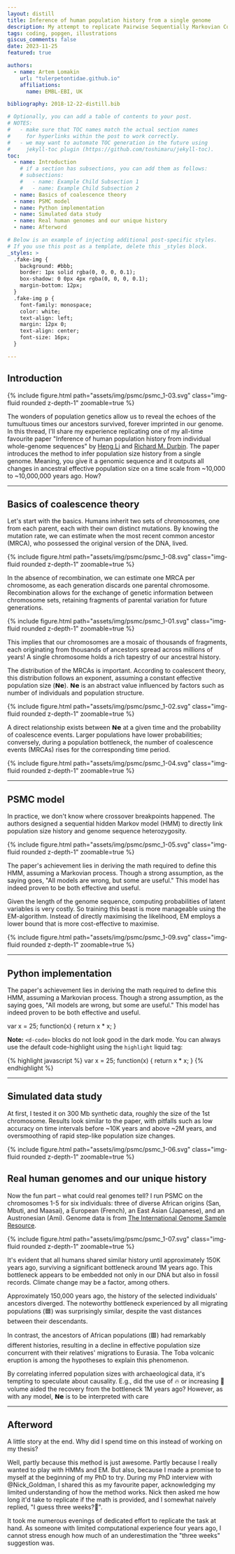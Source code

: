 ```yaml
---
layout: distill
title: Inference of human population history from a single genome 
description: My attempt to replicate Pairwise Sequentially Markovian Coalescent (PSMC) model - one of the classical population genetic algorithm - in Python and to trace the evolutionary history of humanity.
tags: coding, popgen, illustrations 
giscus_comments: false
date: 2023-11-25
featured: true

authors:
  - name: Artem Lomakin
    url: "tulerpetontidae.github.io"
    affiliations:
      name: EMBL-EBI, UK

bibliography: 2018-12-22-distill.bib

# Optionally, you can add a table of contents to your post.
# NOTES:
#   - make sure that TOC names match the actual section names
#     for hyperlinks within the post to work correctly.
#   - we may want to automate TOC generation in the future using
#     jekyll-toc plugin (https://github.com/toshimaru/jekyll-toc).
toc:
  - name: Introduction
    # if a section has subsections, you can add them as follows:
    # subsections:
    #   - name: Example Child Subsection 1
    #   - name: Example Child Subsection 2
  - name: Basics of coalescence theory
  - name: PSMC model
  - name: Python implementation
  - name: Simulated data study
  - name: Real human genomes and our unique history
  - name: Afterword

# Below is an example of injecting additional post-specific styles.
# If you use this post as a template, delete this _styles block.
_styles: >
  .fake-img {
    background: #bbb;
    border: 1px solid rgba(0, 0, 0, 0.1);
    box-shadow: 0 0px 4px rgba(0, 0, 0, 0.1);
    margin-bottom: 12px;
  }
  .fake-img p {
    font-family: monospace;
    color: white;
    text-align: left;
    margin: 12px 0;
    text-align: center;
    font-size: 16px;
  }

---
```


## Introduction

<div class="l-body">
  {% include figure.html path="assets/img/psmc/psmc_1-03.svg" class="img-fluid rounded z-depth-1" zoomable=true %}
</div>

The wonders of population genetics allow us to reveal the echoes of the tumultuous times our ancestors survived, forever imprinted in our genome. In this thread, I'll share my experience replicating one of my all-time favourite paper "Inference of human population history from individual whole-genome sequences"<d-cite key="Li2011-nn"></d-cite> by 
[Heng Li](https://en.wikipedia.org/wiki/Heng_Li) and [Richard M. Durbin](https://en.wikipedia.org/wiki/Richard_M._Durbin). The paper introduces the method to infer population size history from a single genome. Meaning, you give it a genomic sequence and it outputs all changes in ancestral effective population size on a time scale from ~10,000 to ~10,000,000 years ago. How?

***

## Basics of coalescence theory

Let's start with the basics. Humans inherit two sets of chromosomes, one from each parent, each with their own distinct mutations. By knowing the mutation rate, we can estimate when the most recent common ancestor (MRCA), who possessed the original version of the DNA, lived.

<div class="l-body">
  {% include figure.html path="assets/img/psmc/psmc_1-08.svg" class="img-fluid rounded z-depth-1" zoomable=true %}
</div>

In the absence of recombination, we can estimate one MRCA per chromosome, as each generation discards one parental chromosome. Recombination allows for the exchange of genetic information between chromosome sets, retaining fragments of parental variation for future generations.

<div class="l-body">
  {% include figure.html path="assets/img/psmc/psmc_1-01.svg" class="img-fluid rounded z-depth-1" zoomable=true %}
</div>

This implies that our chromosomes are a mosaic of thousands of fragments, each originating from thousands of ancestors spread across millions of years! A single chromosome holds a rich tapestry of our ancestral history.

The distribution of the MRCAs is important. According to coalescent theory, this distribution follows an exponent, assuming a constant effective population size (𝗡𝗲). 𝗡𝗲 is an abstract value influenced by factors such as number of individuals and population structure.

<div class="l-body">
  {% include figure.html path="assets/img/psmc/psmc_1-02.svg" class="img-fluid rounded z-depth-1" zoomable=true %}
</div>

A direct relationship exists between 𝗡𝗲 at a given time and the probability of coalescence events. Larger populations have lower probabilities; conversely, during a population bottleneck, the number of coalescence events (MRCAs) rises for the corresponding time period.

<div class="l-body">
  {% include figure.html path="assets/img/psmc/psmc_1-04.svg" class="img-fluid rounded z-depth-1" zoomable=true %}
</div>

***

## PSMC model

In practice, we don't know where crossover breakpoints happened. The authors designed a sequential hidden Markov model (HMM) to directly link population size history and genome sequence heterozygosity.

<div class="l-body">
  {% include figure.html path="assets/img/psmc/psmc_1-05.svg" class="img-fluid rounded z-depth-1" zoomable=true %}
</div>

The paper's achievement lies in deriving the math required to define this HMM, assuming a Markovian process. Though a strong assumption, as the saying goes, "All models are wrong, but some are useful." This model has indeed proven to be both effective and useful.

Given the length of the genome sequence, computing probabilities of latent variables is very costly. So training this beast is more manageable using the EM-algorithm. Instead of directly maximising the likelihood, EM employs a lower bound that is more cost-effective to maximise.

<div class="l-body">
  {% include figure.html path="assets/img/psmc/psmc_1-09.svg" class="img-fluid rounded z-depth-1" zoomable=true %}
</div>

***

## Python implementation

The paper's achievement lies in deriving the math required to define this HMM, assuming a Markovian process. Though a strong assumption, as the saying goes, "All models are wrong, but some are useful." This model has indeed proven to be both effective and useful.

<d-code block language="javascript">
  var x = 25;
  function(x) {
    return x * x;
  }
</d-code>

**Note:** `<d-code>` blocks do not look good in the dark mode.
You can always use the default code-highlight using the `highlight` liquid tag:

{% highlight javascript %}
var x = 25;
function(x) {
  return x * x;
}
{% endhighlight %}

***

## Simulated data study

At first, I tested it on 300 Mb synthetic data, roughly the size of the 1st chromosome. Results look similar to the paper, with pitfalls such as low accuracy on time intervals before ~10K years and above ~2M years, and oversmoothing of rapid step-like population size changes.

<div class="l-body">
  {% include figure.html path="assets/img/psmc/psmc_1-06.svg" class="img-fluid rounded z-depth-1" zoomable=true %}
</div>

## Real human genomes and our unique history

Now the fun part – what could real genomes tell? I run PSMC on the chromosomes 1-5 for six individuals: three of diverse African origins (San, Mbuti, and Maasai), a European (French), an East Asian (Japanese), and an Austronesian (Ami). Genome data is from [The International Genome Sample Resource](https://internationalgenome.org).

<div class="l-body">
  {% include figure.html path="assets/img/psmc/psmc_1-07.svg" class="img-fluid rounded z-depth-1" zoomable=true %}
</div>

It's evident that all humans shared similar history until approximately 150K years ago, surviving a significant bottleneck around 1M years ago. This bottleneck appears to be embedded not only in our DNA but also in fossil records. Climate change may be a factor, among others.

Approximately 150,000 years ago, the history of the selected individuals' ancestors diverged. The noteworthy bottleneck experienced by all migrating populations (🟦) was surprisingly similar, despite the vast distances between their descendants.

In contrast, the ancestors of African populations (🟥) had remarkably different histories, resulting in a decline in effective population size concurrent with their relatives' migrations to Eurasia. The Toba volcanic eruption is among the hypotheses to explain this phenomenon.

By correlating inferred population sizes with archaeological data, it's tempting to speculate about causality. E.g., did the use of 🔥 or increasing 🧠 volume aided the recovery from the bottleneck 1M years ago? However, as with any model, 𝗡𝗲 is to be interpreted with care

***

## Afterword

A little story at the end. Why did I spend time on this instead of working on my thesis? 

Well, partly because this method is just awesome. Partly because I really wanted to play with HMMs and EM. But also, because I made a promise to myself at the beginning of my PhD to try. During my PhD interview with @Nick_Goldman, I shared this as my favourite paper, acknowledging my limited understanding of how the method works. Nick then asked me how long it'd take to replicate if the math is provided, and I somewhat naively replied, "I guess three weeks?🤔".

It took me numerous evenings of dedicated effort to replicate the task at hand. As someone with limited computational experience four years ago, I cannot stress enough how much of an underestimation the "three weeks" suggestion was.